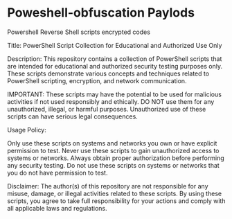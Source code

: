 # Poweshell-obfuscation Paylods
Powershell Reverse Shell scripts encrypted codes

Title: PowerShell Script Collection for Educational and Authorized Use Only

Description:
This repository contains a collection of PowerShell scripts that are intended for educational and authorized security testing purposes only. These scripts demonstrate various concepts and techniques related to PowerShell scripting, encryption, and network communication.

IMPORTANT: These scripts may have the potential to be used for malicious activities if not used responsibly and ethically. DO NOT use them for any unauthorized, illegal, or harmful purposes. Unauthorized use of these scripts can have serious legal consequences.

Usage Policy:

Only use these scripts on systems and networks you own or have explicit permission to test.
Never use these scripts to gain unauthorized access to systems or networks.
Always obtain proper authorization before performing any security testing.
Do not use these scripts on systems or networks that you do not have permission to test.


Disclaimer:
The author(s) of this repository are not responsible for any misuse, damage, or illegal activities related to these scripts. By using these scripts, you agree to take full responsibility for your actions and comply with all applicable laws and regulations.
